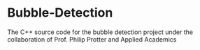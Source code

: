 Bubble-Detection
================

The C++ source code for the bubble detection project under the collaboration of Prof. Philip Protter and Applied Academics
